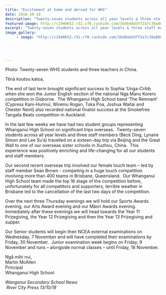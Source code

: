 ```yaml
---
title: "Excitement at home and abroad for WHS"
date: 2018-10-18
description: "Twenty-seven students across all year levels & three staff members travelled to one of our overseas sister schools in China."
featured-image: http://c1940652.r52.cf0.rackcdn.com/5bd64dd3ff2a7c39a8000122/China-trip-400-4.jpg
excerpt: "Twenty-seven students across all year levels & three staff members travelled on a sixteen-day trip via Beijing & the Great Wall to one of our overseas sister schools in Xuzhou, China."
image_gallery:
     - image: "http://c1940652.r52.cf0.rackcdn.com/5bd64e5dff2a7c39a8000124/Sophia-and-Trophy.jpg"
    
    
    
    
---
```


<p>Photo: Twenty-seven WHS students and three teachers in China.</p>
<p>Tēnā koutou katoa,&nbsp; &nbsp;&nbsp;&nbsp;&nbsp;&nbsp;&nbsp;</p>
<p>The end of last term brought significant success to Sophia &lsquo;Unga-Cribb when she won the Junior English section of the national Nga Manu Korero competition in Gisborne.&nbsp; The Whanganui High School band &lsquo;The Remnant&rsquo; (Cypress Kani-Hurinui, Wiremu Rogan, Toka Poa, Joshua Waitai and Chester Nevil) also recorded national finalist success at the Smokefree Tangata Beats competition in Auckland.</p>
<p>In the last few weeks we have had two student groups representing Whanganui High School on significant trips overseas.&nbsp; Twenty-seven students across all year levels and three staff members (Beck Ding, Lynaire Simon and Lee Su&rsquo;a) travelled on a sixteen-day trip via Beijing and the Great Wall to one of our overseas sister schools in Xuzhou, China.&nbsp; This experience was positively enriching and life-changing for all our students and staff members.</p>
<p>Our second recent overseas trip involved our female touch team &ndash; led by staff member Sean Brown - competing in a huge touch competition involving more than 400 teams in Brisbane, Queensland.&nbsp; Our Whanganui High School team made the top 16 stage of the competition before, unfortunately for all competitors and supporters, terrible weather in Brisbane led to the cancellation of the last two days of the competition.</p>
<p>Over the next three Thursday evenings we will hold our Sports Awards evening, our Arts Award evening and our Māori Awards evening.&nbsp; Immediately after these evenings we will head towards the Year 11 Prizegiving, the Year 12 Prizegiving and then the Year 13 Prizegiving and supper.</p>
<p>Our Senior students will begin their NCEA external examinations on Wednesday, 7 November and will have completed their examinations by Friday, 30 November.&nbsp; Junior examination week begins on Friday, 9 November and runs &ndash; alongside normal classes &ndash; until Friday, 16 November.&nbsp;</p>
<p>Ngā mihi nui,<br />Martin McAllen<br />Principal<br />Whanganui High School</p>
<p><em>Wanganui Secondary School News</em><br /><em>&nbsp;River City Press 13/10/18</em></p>

